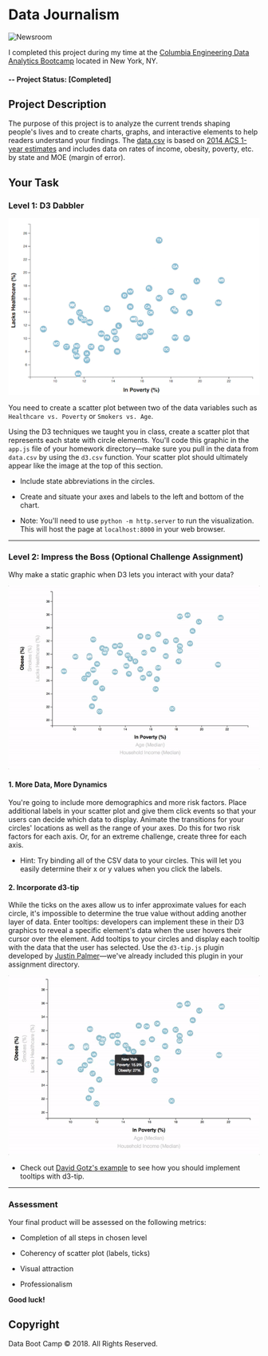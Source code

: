 ﻿# Data Journalism 

![Newsroom](https://media.giphy.com/media/v2xIous7mnEYg/giphy.gif)


I completed this project during my time at the [Columbia Engineering Data Analytics Bootcamp](https://bootcamp.cvn.columbia.edu/data/nyc/landing/?s=Google-Brand&pkw=%2Bdata%20%2Banalytics%20%2Bcolumbia&pcrid=392444639754&pmt=b&utm_source=google&utm_medium=cpc&utm_campaign=%5BS%5D_GRD_Data_Brand_ALL_NYC_BMM_New&utm_term=%2Bdata%20%2Banalytics%20%2Bcolumbia&utm_content=392444639754&s=google&k=%2Bdata%20%2Banalytics%20%2Bcolumbia&gclid=Cj0KCQiA2b7uBRDsARIsAEE9XpFH-2wU0-_7jtxCV_PCkGBR0prlyKtvpF2-nAWU1tO4oYci5h1QStsaAsg5EALw_wcB&gclsrc=aw.ds) located in New York, NY.


#### -- Project Status: [Completed]


## Project Description

The purpose of this project is to analyze the current trends shaping people's lives and to create charts, graphs, and interactive elements to help readers understand your findings. The [data.csv](https://github.com/CarolineDelva/Data_Journalism_D3-Project/tree/master/assets/data) is based on [2014 ACS 1-year estimates](https://factfinder.census.gov/faces/nav/jsf/pages/searchresults.xhtml) and includes data on rates of income, obesity, poverty, etc. by state and MOE (margin of error).

## Your Task

### Level 1: D3 Dabbler

![4-scatter](Images/4-scatter.jpg)

You need to create a scatter plot between two of the data variables such as `Healthcare vs. Poverty` or `Smokers vs. Age`.

Using the D3 techniques we taught you in class, create a scatter plot that represents each state with circle elements. You'll code this graphic in the `app.js` file of your homework directory—make sure you pull in the data from `data.csv` by using the `d3.csv` function. Your scatter plot should ultimately appear like the image at the top of this section.

* Include state abbreviations in the circles.

* Create and situate your axes and labels to the left and bottom of the chart.

* Note: You'll need to use `python -m http.server` to run the visualization. This will host the page at `localhost:8000` in your web browser.

- - -

### Level 2: Impress the Boss (Optional Challenge Assignment)

Why make a static graphic when D3 lets you interact with your data?

![7-animated-scatter](Images/7-animated-scatter.gif)

#### 1. More Data, More Dynamics

You're going to include more demographics and more risk factors. Place additional labels in your scatter plot and give them click events so that your users can decide which data to display. Animate the transitions for your circles' locations as well as the range of your axes. Do this for two risk factors for each axis. Or, for an extreme challenge, create three for each axis.

* Hint: Try binding all of the CSV data to your circles. This will let you easily determine their x or y values when you click the labels.

#### 2. Incorporate d3-tip

While the ticks on the axes allow us to infer approximate values for each circle, it's impossible to determine the true value without adding another layer of data. Enter tooltips: developers can implement these in their D3 graphics to reveal a specific element's data when the user hovers their cursor over the element. Add tooltips to your circles and display each tooltip with the data that the user has selected. Use the `d3-tip.js` plugin developed by [Justin Palmer](https://github.com/Caged)—we've already included this plugin in your assignment directory.

![8-tooltip](Images/8-tooltip.gif)

* Check out [David Gotz's example](https://bl.ocks.org/davegotz/bd54b56723c154d25eedde6504d30ad7) to see how you should implement tooltips with d3-tip.

- - -

### Assessment

Your final product will be assessed on the following metrics:

* Completion of all steps in chosen level

* Coherency of scatter plot (labels, ticks)

* Visual attraction

* Professionalism

**Good luck!**

## Copyright

Data Boot Camp © 2018. All Rights Reserved.
